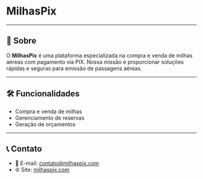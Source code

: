 
# MilhasPix

---

## 🚀 Sobre

O **MilhasPix** é uma plataforma especializada na compra e venda de milhas aéreas com pagamento via PIX. Nossa missão é proporcionar soluções rápidas e seguras para emissão de passagens aéreas.

---

## 🛠️ Funcionalidades

- Compra e venda de milhas
- Gerenciamento de reservas
- Geração de orçamentos

---

## 📞 Contato

- 📧 E-mail: [contato@milhaspix.com](mailto:contato@milhaspix.com)
- 🌐 Site: [milhaspix.com](https://milhaspix.com)
